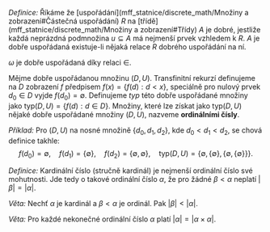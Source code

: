 *Definice:* Říkáme že [uspořádání](mff_statnice/discrete_math/Množiny a zobrazení#Částečná uspořádání) $R$ na [třídě](mff_statnice/discrete_math/Množiny a zobrazení#Třídy) $A$ je dobré, jestliže každá neprázdná podmnožina $u \subseteq A$ má nejmenší prvek vzhledem k $R$. $A$ je dobře uspořádaná existuje-li nějaká relace $R$ dobrého uspořádání na ní.

$\omega$ je dobře uspořádaná díky relaci $\in$.

Mějme dobře uspořádanou množinu $(D,U)$. Transfinitní rekurzí definujeme na $D$ zobrazení $f$ předpisem $f(x) = \{ f(d) : d <x \}$, speciálně pro nulový prvek $d_{0} \in D$ vyjde $f(d_{0}) = \emptyset$. Definujeme *typ* této dobře uspořádané množiny jako $\text{typ}(D,U) = \{ f(d): d \in D \}$. Množiny, které lze získat jako $\text{typ}(D,U)$ nějaké dobře uspořádané množiny $(D,U)$, nazveme **ordinálními čísly**.

*Příklad:* Pro $(D,U)$ na nosné množině $\{ d_{0},d_{1},d_{2} \}$, kde $d_{0}<d_{1}<d_{2}$, se chová definice takhle:
$$
f(d_{0}) = \emptyset, \quad f(d_{1}) = \{\emptyset\}, \quad f(d_{2}) = \{\emptyset, {\emptyset}\} , \quad \text{typ}(D,U) = \Big\{\emptyset, \{ \emptyset \}, \{ \emptyset, \{ \emptyset \} \}\Big\}.
$$

*Definice:* Kardinální číslo (stručně kardinál) je nejmenší ordinální číslo své mohutnosti. Jde tedy
o takové ordinální číslo $\alpha$, že pro žádné $\beta < \alpha$ neplatí $|\beta| = |\alpha|$.

*Věta:* Nechť $\alpha$ je kardinál a $\beta < \alpha$ je ordinál. Pak $|\beta| < |\alpha|$.

*Věta:* Pro každé nekonečné ordinální číslo $\alpha$ platí $|\alpha| = |\alpha\times \alpha|$.